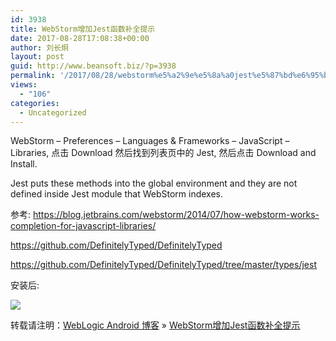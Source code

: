 ```yaml
---
id: 3938
title: WebStorm增加Jest函数补全提示
date: 2017-08-28T17:08:38+00:00
author: 刘长炯
layout: post
guid: http://www.beansoft.biz/?p=3938
permalink: '/2017/08/28/webstorm%e5%a2%9e%e5%8a%a0jest%e5%87%bd%e6%95%b0%e8%a1%a5%e5%85%a8%e6%8f%90%e7%a4%ba/'
views:
  - "106"
categories:
  - Uncategorized
---
```




  WebStorm – Preferences – Languages & Frameworks – JavaScript – Libraries, 点击 Download 然后找到列表页中的 Jest, 然后点击 Download and Install.





  Jest puts these methods into the global environment and they are not defined inside Jest module that WebStorm indexes.





  参考:&nbsp;<a href="https://blog.jetbrains.com/webstorm/2014/07/how-webstorm-works-completion-for-javascript-libraries/">https://blog.jetbrains.com/webstorm/2014/07/how-webstorm-works-completion-for-javascript-libraries/</a>


  <a href="https://github.com/DefinitelyTyped/DefinitelyTyped">https://github.com/DefinitelyTyped/DefinitelyTyped</a>


  <a href="https://github.com/DefinitelyTyped/DefinitelyTyped/tree/master/types/jest">https://github.com/DefinitelyTyped/DefinitelyTyped/tree/master/types/jest</a>


  安装后:


  <img src="http://www.beansoft.biz/wp-content/uploads/2017/08/82C2F7DC-88AF-4A71-8B14-3A5ABD725E30-20109-000015402723B74E_file.png" id="en-media:image/png:7c7a650b651794cd916f24596a97c990:none:none" style="" />


转载请注明：[WebLogic Android 博客](http://www.beansoft.biz) &raquo; [WebStorm增加Jest函数补全提示](http://www.beansoft.biz/2017/08/28/webstorm%e5%a2%9e%e5%8a%a0jest%e5%87%bd%e6%95%b0%e8%a1%a5%e5%85%a8%e6%8f%90%e7%a4%ba/)
